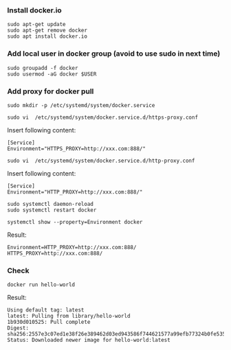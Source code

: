 ### Install docker.io
```
sudo apt-get update
sudo apt-get remove docker
sudo apt install docker.io
```

### Add local user in docker group (avoid to use sudo in next time)
```
sudo groupadd -f docker
sudo usermod -aG docker $USER
```

### Add proxy for docker pull
```
sudo mkdir -p /etc/systemd/system/docker.service
```
```
sudo vi  /etc/systemd/system/docker.service.d/https-proxy.conf
```
Insert following content:
```
[Service]
Environment="HTTPS_PROXY=http://xxx.com:888/"
```

```
sudo vi  /etc/systemd/system/docker.service.d/http-proxy.conf
```
Insert following content:
```
[Service]
Environment="HTTP_PROXY=http://xxx.com:888/"
```

```
sudo systemctl daemon-reload
sudo systemctl restart docker
```

```
systemctl show --property=Environment docker
```

Result:
```
Environment=HTTP_PROXY=http://xxx.com:888/ HTTPS_PROXY=http://xxx.com:888/
```
### Check
`docker run hello-world`

Result:
```
Using default tag: latest
latest: Pulling from library/hello-world
1b930d010525: Pull complete
Digest: sha256:2557e3c07ed1e38f26e389462d03ed943586f744621577a99efb77324b0fe535
Status: Downloaded newer image for hello-world:latest
```
